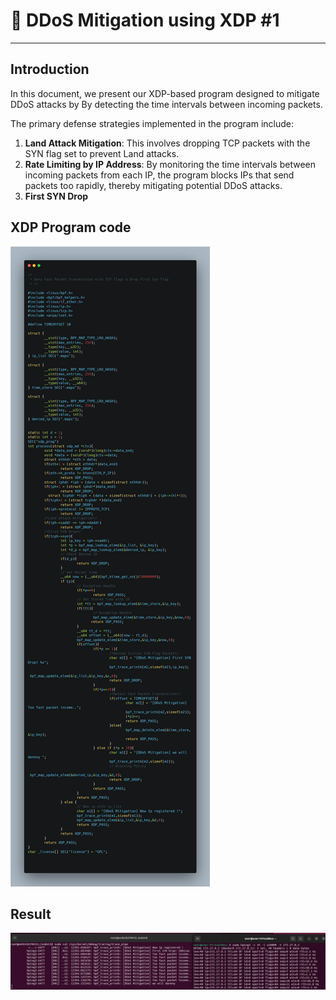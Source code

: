 

# 🚀  DDoS Mitigation using XDP #1
---
## Introduction
In this document, we present our XDP-based program designed to mitigate DDoS attacks by By detecting the time intervals between incoming packets. 

The primary defense strategies implemented in the program include: 
1. **Land Attack Mitigation**: This involves dropping TCP packets with the SYN flag set to prevent Land attacks. 
2. **Rate Limiting by IP Address**: By monitoring the time intervals between incoming packets from each IP, the program blocks IPs that send packets too rapidly, thereby mitigating potential DDoS attacks.
3. **First SYN Drop** 
## XDP Program code

![code](./img/DDoS_Mitigation_1.png)

## Result

![code](./img/ddos_result.png)
